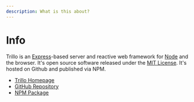 ```yaml
---
description: What is this about?
---
```


# Info

Trillo is an [Express](https://expressjs.com/)-based server and reactive web framework for [Node](https://nodejs.org/) and the browser. It's open source software released under the [MIT License](https://github.com/trillojs/trillo/blob/main/LICENSE). It's hosted on Github and published via NPM.

* [Trillo Homepage](https://trillojs.dev/)
* [GitHub Repository](https://github.com/trillojs/trillo)
* [NPM Package](https://www.npmjs.com/package/trillo)
